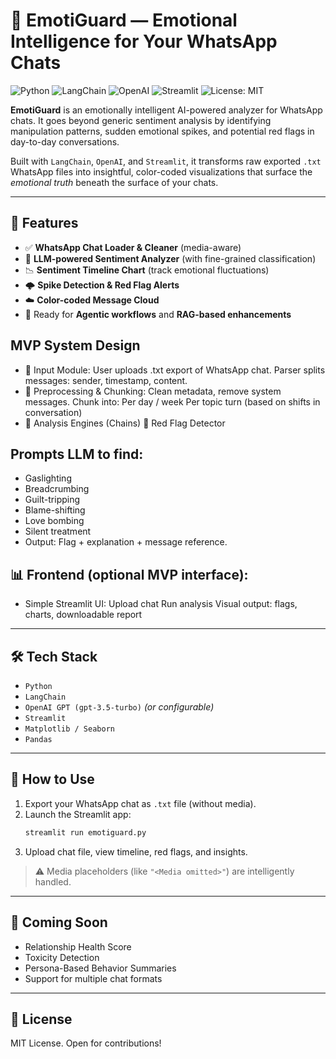 # 🧠 EmotiGuard — Emotional Intelligence for Your WhatsApp Chats

![Python](https://img.shields.io/badge/Python-3.10%2B-blue)
![LangChain](https://img.shields.io/badge/LangChain-0.2.x-success)
![OpenAI](https://img.shields.io/badge/OpenAI-GPT--3.5--Turbo-ff69b4)
![Streamlit](https://img.shields.io/badge/Streamlit-App-red)
![License: MIT](https://img.shields.io/badge/License-MIT-yellow.svg)

**EmotiGuard** is an emotionally intelligent AI-powered analyzer for WhatsApp chats. It goes beyond generic sentiment analysis by identifying manipulation patterns, sudden emotional spikes, and potential red flags in day-to-day conversations.

Built with `LangChain`, `OpenAI`, and `Streamlit`, it transforms raw exported `.txt` WhatsApp files into insightful, color-coded visualizations that surface the *emotional truth* beneath the surface of your chats.

---

## 🚀 Features

- ✅ **WhatsApp Chat Loader & Cleaner** (media-aware)
- 🧠 **LLM-powered Sentiment Analyzer** (with fine-grained classification)
- 📉 **Sentiment Timeline Chart** (track emotional fluctuations)
- 🌩️ **Spike Detection & Red Flag Alerts**
- ☁️ **Color-coded Message Cloud**
- 🧪 Ready for **Agentic workflows** and **RAG-based enhancements**

## MVP System Design
- 🧾 Input Module: User uploads .txt export of WhatsApp chat. Parser splits messages: sender, timestamp, content.
- 🧮 Preprocessing & Chunking: Clean metadata, remove system messages. Chunk into: Per day / week Per topic turn (based on shifts in conversation)
- 🧰 Analysis Engines (Chains) 🔴 Red Flag Detector

## Prompts LLM to find:

- Gaslighting
- Breadcrumbing
- Guilt-tripping
- Blame-shifting
- Love bombing
- Silent treatment
- Output: Flag + explanation + message reference.

## 📊 Frontend (optional MVP interface): 
- Simple Streamlit UI: Upload chat Run analysis Visual output: flags, charts, downloadable report

---

## 🛠 Tech Stack

- `Python`
- `LangChain`
- `OpenAI GPT (gpt-3.5-turbo)` *(or configurable)*
- `Streamlit`
- `Matplotlib / Seaborn`
- `Pandas`

---

## 📂 How to Use

1. Export your WhatsApp chat as `.txt` file (without media).
2. Launch the Streamlit app:
   ```bash
   streamlit run emotiguard.py
   ```
3. Upload chat file, view timeline, red flags, and insights.

> ⚠️ Media placeholders (like `"<Media omitted>"`) are intelligently handled.

---

## 🤖 Coming Soon

- Relationship Health Score
- Toxicity Detection
- Persona-Based Behavior Summaries
- Support for multiple chat formats

---

## 📄 License

MIT License. Open for contributions!